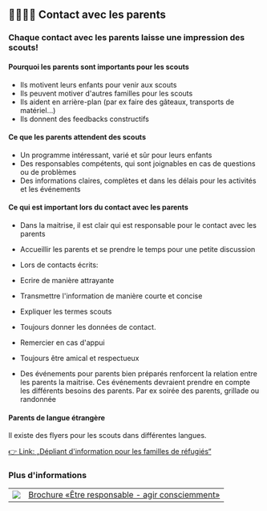 👨‍👩‍👧‍👦 Contact avec les parents
---------------------------

### Chaque contact avec les parents laisse une impression des scouts!

#### Pourquoi les parents sont importants pour les scouts

*   Ils motivent leurs enfants pour venir aux scouts
*   Ils peuvent motiver d'autres familles pour les scouts
*   Ils aident en arrière-plan (par ex faire des gâteaux, transports de matériel…)
*   Ils donnent des feedbacks constructifs

#### Ce que les parents attendent des scouts

*   Un programme intéressant, varié et sûr pour leurs enfants
*   Des responsables compétents, qui sont joignables en cas de questions ou de problèmes
*   Des informations claires, complètes et dans les délais pour les activités et les événements

#### Ce qui est important lors du contact avec les parents

*   Dans la maitrise, il est clair qui est responsable pour le contact avec les parents
*   Accueillir les parents et se prendre le temps pour une petite discussion
*   Lors de contacts écrits:

*   Ecrire de manière attrayante
*   Transmettre l'information de manière courte et concise
*   Expliquer les termes scouts
*   Toujours donner les données de contact.

*   Remercier en cas d'appui
*   Toujours être amical et respectueux
*   Des événements pour parents bien préparés renforcent la relation entre les parents la maitrise. Ces événements devraient prendre en compte les différents besoins des parents. Par ex soirée des parents, grillade ou randonnée

#### Parents de langue étrangère

Il existe des flyers pour les scouts dans différentes langues.

[👉 Link: „Dépliant d'information pour les familles de réfugiés“](https://pfadi.swiss/fr/publications-telechargements/downloads/?search=flyer+f%C3%BCgitiv&c=2&c=19&page=1)

### Plus d'informations
| | |
|---|---|
| [![](images/piktos/4_Leiten.png)][1] | [Brochure «Être responsable - agir consciemment»][1] |

[1]: https://issuu.com/pbs-msds-mss/docs/rz_04_leiten_fr_201607_issuu

